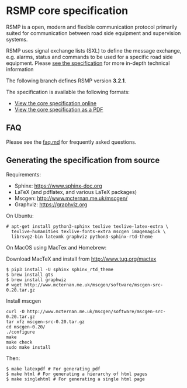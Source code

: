 # RSMP core specification

RSMP is a open, modern and flexible communication protocol primarily suited
for communication between road side equipment and supervision systems.

RSMP uses signal exchange lists (SXL) to define the message exchange, e.g.
alarms, status and commands to be used for a specific road side equipment.
Please [see the specification](https://rsmp-nordic.github.io/rsmp_core/3.2.1/applicability/sxl.html)
for more in-depth technical information

The following branch defines RSMP version **3.2.1**.

The specification is available the following formats:

* [View the core specification online](https://rsmp-nordic.github.io/rsmp_core/3.2.1)
* [View the core specification as a PDF](https://github.com/rsmp-nordic/rsmp_core/releases/download/v3.2/rsmp-spec-3.2.1.pdf)


## FAQ
Please see the <a href="faq.md">faq.md</a> for frequently asked questions.

## Generating the specification from source

Requirements:

- Sphinx: https://www.sphinx-doc.org
- LaTeX (and pdflatex, and various LaTeX packages)
- Mscgen: http://www.mcternan.me.uk/mscgen/
- Graphviz: https://graphviz.org

On Ubuntu:

```
# apt-get install python3-sphinx texlive texlive-latex-extra \
  texlive-humanities texlive-fonts-extra mscgen imagemagick \
  librsvg2-bin latexmk graphviz python3-sphinx-rtd-theme
```

On MacOS using MacTex and Homebrew:

Download MacTeX and install from http://www.tug.org/mactex

```
$ pip3 install -U sphinx sphinx_rtd_theme
$ brew install gts
$ brew install graphwiz
# wget http://www.mcternan.me.uk/mscgen/software/mscgen-src-0.20.tar.gz
```

Install mscgen

```
curl -O http://www.mcternan.me.uk/mscgen/software/mscgen-src-0.20.tar.gz
tar xfz mscgen-src-0.20.tar.gz 
cd mscgen-0.20/
./configure
make
make check
sudo make install
```

Then:

```
$ make latexpdf # For generating pdf
$ make html # For generating a hierarchy of html pages
$ make singlehtml # For generating a single html page
```

